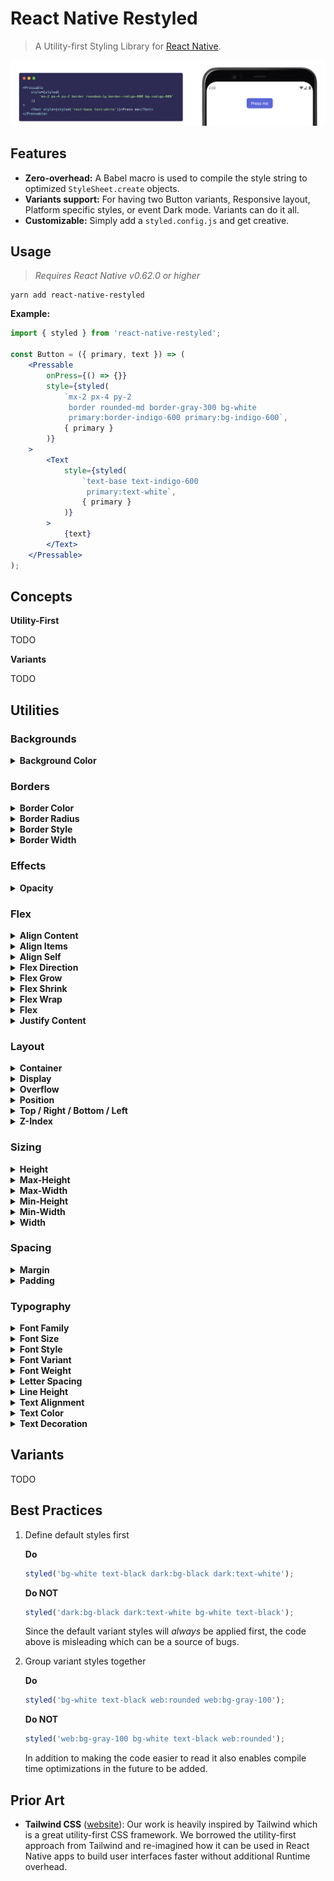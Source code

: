 # React Native Restyled

> A Utility-first Styling Library for [React Native][rn].

![](./docs/demo.png)

## Features

- **Zero-overhead:** A Babel macro is used to compile the style string to optimized `StyleSheet.create` objects.
- **Variants support:** For having two Button variants, Responsive layout, Platform specific styles, or event Dark mode. Variants can do it all.
- **Customizable:** Simply add a `styled.config.js` and get creative.

## Usage

> _Requires React Native v0.62.0 or higher_

```
yarn add react-native-restyled
```

**Example:**

```jsx
import { styled } from 'react-native-restyled';

const Button = ({ primary, text }) => (
	<Pressable
		onPress={() => {}}
		style={styled(
			`mx-2 px-4 py-2
			 border rounded-md border-gray-300 bg-white
			 primary:border-indigo-600 primary:bg-indigo-600`,
			{ primary }
		)}
	>
		<Text
			style={styled(
				`text-base text-indigo-600
				 primary:text-white`,
				{ primary }
			)}
		>
			{text}
		</Text>
	</Pressable>
);
```

## Concepts

**Utility-First**

TODO

**Variants**

TODO

## Utilities

<!-- UTILITIES-START -->

### Backgrounds

<details><summary><strong>Background Color</strong></summary>

| Style          | Properties                          |
| -------------- | ----------------------------------- |
| bg-black       | `{"backgroundColor":"black"}`       |
| bg-white       | `{"backgroundColor":"white"}`       |
| bg-transparent | `{"backgroundColor":"transparent"}` |
| bg-gray-100    | `{"backgroundColor":"#f7fafc"}`     |
| bg-gray-200    | `{"backgroundColor":"#edf2f7"}`     |
| bg-gray-300    | `{"backgroundColor":"#e2e8f0"}`     |
| bg-gray-400    | `{"backgroundColor":"#cbd5e0"}`     |
| bg-gray-500    | `{"backgroundColor":"#a0aec0"}`     |
| bg-gray-600    | `{"backgroundColor":"#718096"}`     |
| bg-gray-700    | `{"backgroundColor":"#4a5568"}`     |
| bg-gray-800    | `{"backgroundColor":"#2d3748"}`     |
| bg-gray-900    | `{"backgroundColor":"#1a202c"}`     |
| bg-red-100     | `{"backgroundColor":"#fff5f5"}`     |
| bg-red-200     | `{"backgroundColor":"#fed7d7"}`     |
| bg-red-300     | `{"backgroundColor":"#feb2b2"}`     |
| bg-red-400     | `{"backgroundColor":"#fc8181"}`     |
| bg-red-500     | `{"backgroundColor":"#f56565"}`     |
| bg-red-600     | `{"backgroundColor":"#e53e3e"}`     |
| bg-red-700     | `{"backgroundColor":"#c53030"}`     |
| bg-red-800     | `{"backgroundColor":"#9b2c2c"}`     |
| bg-red-900     | `{"backgroundColor":"#742a2a"}`     |
| bg-orange-100  | `{"backgroundColor":"#fffaf0"}`     |
| bg-orange-200  | `{"backgroundColor":"#feebc8"}`     |
| bg-orange-300  | `{"backgroundColor":"#fbd38d"}`     |
| bg-orange-400  | `{"backgroundColor":"#f6ad55"}`     |
| bg-orange-500  | `{"backgroundColor":"#ed8936"}`     |
| bg-orange-600  | `{"backgroundColor":"#dd6b20"}`     |
| bg-orange-700  | `{"backgroundColor":"#c05621"}`     |
| bg-orange-800  | `{"backgroundColor":"#9c4221"}`     |
| bg-orange-900  | `{"backgroundColor":"#7b341e"}`     |
| bg-yellow-100  | `{"backgroundColor":"#fffff0"}`     |
| bg-yellow-200  | `{"backgroundColor":"#fefcbf"}`     |
| bg-yellow-300  | `{"backgroundColor":"#faf089"}`     |
| bg-yellow-400  | `{"backgroundColor":"#f6e05e"}`     |
| bg-yellow-500  | `{"backgroundColor":"#ecc94b"}`     |
| bg-yellow-600  | `{"backgroundColor":"#d69e2e"}`     |
| bg-yellow-700  | `{"backgroundColor":"#b7791f"}`     |
| bg-yellow-800  | `{"backgroundColor":"#975a16"}`     |
| bg-yellow-900  | `{"backgroundColor":"#744210"}`     |
| bg-green-100   | `{"backgroundColor":"#f0fff4"}`     |
| bg-green-200   | `{"backgroundColor":"#c6f6d5"}`     |
| bg-green-300   | `{"backgroundColor":"#9ae6b4"}`     |
| bg-green-400   | `{"backgroundColor":"#68d391"}`     |
| bg-green-500   | `{"backgroundColor":"#48bb78"}`     |
| bg-green-600   | `{"backgroundColor":"#38a169"}`     |
| bg-green-700   | `{"backgroundColor":"#2f855a"}`     |
| bg-green-800   | `{"backgroundColor":"#276749"}`     |
| bg-green-900   | `{"backgroundColor":"#22543d"}`     |
| bg-teal-100    | `{"backgroundColor":"#e6fffa"}`     |
| bg-teal-200    | `{"backgroundColor":"#b2f5ea"}`     |
| bg-teal-300    | `{"backgroundColor":"#81e6d9"}`     |
| bg-teal-400    | `{"backgroundColor":"#4fd1c5"}`     |
| bg-teal-500    | `{"backgroundColor":"#38b2ac"}`     |
| bg-teal-600    | `{"backgroundColor":"#319795"}`     |
| bg-teal-700    | `{"backgroundColor":"#2c7a7b"}`     |
| bg-teal-800    | `{"backgroundColor":"#285e61"}`     |
| bg-teal-900    | `{"backgroundColor":"#234e52"}`     |
| bg-blue-100    | `{"backgroundColor":"#ebf8ff"}`     |
| bg-blue-200    | `{"backgroundColor":"#bee3f8"}`     |
| bg-blue-300    | `{"backgroundColor":"#90cdf4"}`     |
| bg-blue-400    | `{"backgroundColor":"#63b3ed"}`     |
| bg-blue-500    | `{"backgroundColor":"#4299e1"}`     |
| bg-blue-600    | `{"backgroundColor":"#3182ce"}`     |
| bg-blue-700    | `{"backgroundColor":"#2b6cb0"}`     |
| bg-blue-800    | `{"backgroundColor":"#2c5282"}`     |
| bg-blue-900    | `{"backgroundColor":"#2a4365"}`     |
| bg-indigo-100  | `{"backgroundColor":"#ebf4ff"}`     |
| bg-indigo-200  | `{"backgroundColor":"#c3dafe"}`     |
| bg-indigo-300  | `{"backgroundColor":"#a3bffa"}`     |
| bg-indigo-400  | `{"backgroundColor":"#7f9cf5"}`     |
| bg-indigo-500  | `{"backgroundColor":"#667eea"}`     |
| bg-indigo-600  | `{"backgroundColor":"#5a67d8"}`     |
| bg-indigo-700  | `{"backgroundColor":"#4c51bf"}`     |
| bg-indigo-800  | `{"backgroundColor":"#434190"}`     |
| bg-indigo-900  | `{"backgroundColor":"#3c366b"}`     |
| bg-purple-100  | `{"backgroundColor":"#faf5ff"}`     |
| bg-purple-200  | `{"backgroundColor":"#e9d8fd"}`     |
| bg-purple-300  | `{"backgroundColor":"#d6bcfa"}`     |
| bg-purple-400  | `{"backgroundColor":"#b794f4"}`     |
| bg-purple-500  | `{"backgroundColor":"#9f7aea"}`     |
| bg-purple-600  | `{"backgroundColor":"#805ad5"}`     |
| bg-purple-700  | `{"backgroundColor":"#6b46c1"}`     |
| bg-purple-800  | `{"backgroundColor":"#553c9a"}`     |
| bg-purple-900  | `{"backgroundColor":"#44337a"}`     |
| bg-pink-100    | `{"backgroundColor":"#fff5f7"}`     |
| bg-pink-200    | `{"backgroundColor":"#fed7e2"}`     |
| bg-pink-300    | `{"backgroundColor":"#fbb6ce"}`     |
| bg-pink-400    | `{"backgroundColor":"#f687b3"}`     |
| bg-pink-500    | `{"backgroundColor":"#ed64a6"}`     |
| bg-pink-600    | `{"backgroundColor":"#d53f8c"}`     |
| bg-pink-700    | `{"backgroundColor":"#b83280"}`     |
| bg-pink-800    | `{"backgroundColor":"#97266d"}`     |
| bg-pink-900    | `{"backgroundColor":"#702459"}`     |

</details>

### Borders

<details><summary><strong>Border Color</strong></summary>

| Style              | Properties                      |
| ------------------ | ------------------------------- |
| border-black       | `{"borderColor":"black"}`       |
| border-white       | `{"borderColor":"white"}`       |
| border-transparent | `{"borderColor":"transparent"}` |
| border-gray-100    | `{"borderColor":"#f7fafc"}`     |
| border-gray-200    | `{"borderColor":"#edf2f7"}`     |
| border-gray-300    | `{"borderColor":"#e2e8f0"}`     |
| border-gray-400    | `{"borderColor":"#cbd5e0"}`     |
| border-gray-500    | `{"borderColor":"#a0aec0"}`     |
| border-gray-600    | `{"borderColor":"#718096"}`     |
| border-gray-700    | `{"borderColor":"#4a5568"}`     |
| border-gray-800    | `{"borderColor":"#2d3748"}`     |
| border-gray-900    | `{"borderColor":"#1a202c"}`     |
| border-red-100     | `{"borderColor":"#fff5f5"}`     |
| border-red-200     | `{"borderColor":"#fed7d7"}`     |
| border-red-300     | `{"borderColor":"#feb2b2"}`     |
| border-red-400     | `{"borderColor":"#fc8181"}`     |
| border-red-500     | `{"borderColor":"#f56565"}`     |
| border-red-600     | `{"borderColor":"#e53e3e"}`     |
| border-red-700     | `{"borderColor":"#c53030"}`     |
| border-red-800     | `{"borderColor":"#9b2c2c"}`     |
| border-red-900     | `{"borderColor":"#742a2a"}`     |
| border-orange-100  | `{"borderColor":"#fffaf0"}`     |
| border-orange-200  | `{"borderColor":"#feebc8"}`     |
| border-orange-300  | `{"borderColor":"#fbd38d"}`     |
| border-orange-400  | `{"borderColor":"#f6ad55"}`     |
| border-orange-500  | `{"borderColor":"#ed8936"}`     |
| border-orange-600  | `{"borderColor":"#dd6b20"}`     |
| border-orange-700  | `{"borderColor":"#c05621"}`     |
| border-orange-800  | `{"borderColor":"#9c4221"}`     |
| border-orange-900  | `{"borderColor":"#7b341e"}`     |
| border-yellow-100  | `{"borderColor":"#fffff0"}`     |
| border-yellow-200  | `{"borderColor":"#fefcbf"}`     |
| border-yellow-300  | `{"borderColor":"#faf089"}`     |
| border-yellow-400  | `{"borderColor":"#f6e05e"}`     |
| border-yellow-500  | `{"borderColor":"#ecc94b"}`     |
| border-yellow-600  | `{"borderColor":"#d69e2e"}`     |
| border-yellow-700  | `{"borderColor":"#b7791f"}`     |
| border-yellow-800  | `{"borderColor":"#975a16"}`     |
| border-yellow-900  | `{"borderColor":"#744210"}`     |
| border-green-100   | `{"borderColor":"#f0fff4"}`     |
| border-green-200   | `{"borderColor":"#c6f6d5"}`     |
| border-green-300   | `{"borderColor":"#9ae6b4"}`     |
| border-green-400   | `{"borderColor":"#68d391"}`     |
| border-green-500   | `{"borderColor":"#48bb78"}`     |
| border-green-600   | `{"borderColor":"#38a169"}`     |
| border-green-700   | `{"borderColor":"#2f855a"}`     |
| border-green-800   | `{"borderColor":"#276749"}`     |
| border-green-900   | `{"borderColor":"#22543d"}`     |
| border-teal-100    | `{"borderColor":"#e6fffa"}`     |
| border-teal-200    | `{"borderColor":"#b2f5ea"}`     |
| border-teal-300    | `{"borderColor":"#81e6d9"}`     |
| border-teal-400    | `{"borderColor":"#4fd1c5"}`     |
| border-teal-500    | `{"borderColor":"#38b2ac"}`     |
| border-teal-600    | `{"borderColor":"#319795"}`     |
| border-teal-700    | `{"borderColor":"#2c7a7b"}`     |
| border-teal-800    | `{"borderColor":"#285e61"}`     |
| border-teal-900    | `{"borderColor":"#234e52"}`     |
| border-blue-100    | `{"borderColor":"#ebf8ff"}`     |
| border-blue-200    | `{"borderColor":"#bee3f8"}`     |
| border-blue-300    | `{"borderColor":"#90cdf4"}`     |
| border-blue-400    | `{"borderColor":"#63b3ed"}`     |
| border-blue-500    | `{"borderColor":"#4299e1"}`     |
| border-blue-600    | `{"borderColor":"#3182ce"}`     |
| border-blue-700    | `{"borderColor":"#2b6cb0"}`     |
| border-blue-800    | `{"borderColor":"#2c5282"}`     |
| border-blue-900    | `{"borderColor":"#2a4365"}`     |
| border-indigo-100  | `{"borderColor":"#ebf4ff"}`     |
| border-indigo-200  | `{"borderColor":"#c3dafe"}`     |
| border-indigo-300  | `{"borderColor":"#a3bffa"}`     |
| border-indigo-400  | `{"borderColor":"#7f9cf5"}`     |
| border-indigo-500  | `{"borderColor":"#667eea"}`     |
| border-indigo-600  | `{"borderColor":"#5a67d8"}`     |
| border-indigo-700  | `{"borderColor":"#4c51bf"}`     |
| border-indigo-800  | `{"borderColor":"#434190"}`     |
| border-indigo-900  | `{"borderColor":"#3c366b"}`     |
| border-purple-100  | `{"borderColor":"#faf5ff"}`     |
| border-purple-200  | `{"borderColor":"#e9d8fd"}`     |
| border-purple-300  | `{"borderColor":"#d6bcfa"}`     |
| border-purple-400  | `{"borderColor":"#b794f4"}`     |
| border-purple-500  | `{"borderColor":"#9f7aea"}`     |
| border-purple-600  | `{"borderColor":"#805ad5"}`     |
| border-purple-700  | `{"borderColor":"#6b46c1"}`     |
| border-purple-800  | `{"borderColor":"#553c9a"}`     |
| border-purple-900  | `{"borderColor":"#44337a"}`     |
| border-pink-100    | `{"borderColor":"#fff5f7"}`     |
| border-pink-200    | `{"borderColor":"#fed7e2"}`     |
| border-pink-300    | `{"borderColor":"#fbb6ce"}`     |
| border-pink-400    | `{"borderColor":"#f687b3"}`     |
| border-pink-500    | `{"borderColor":"#ed64a6"}`     |
| border-pink-600    | `{"borderColor":"#d53f8c"}`     |
| border-pink-700    | `{"borderColor":"#b83280"}`     |
| border-pink-800    | `{"borderColor":"#97266d"}`     |
| border-pink-900    | `{"borderColor":"#702459"}`     |

</details>

<details><summary><strong>Border Radius</strong></summary>

| Style           | Properties                                                       |
| --------------- | ---------------------------------------------------------------- |
| rounded-none    | `{"borderRadius":0}`                                             |
| rounded-sm      | `{"borderRadius":4}`                                             |
| rounded-md      | `{"borderRadius":12}`                                            |
| rounded-lg      | `{"borderRadius":16}`                                            |
| rounded-xl      | `{"borderRadius":24}`                                            |
| rounded-2xl     | `{"borderRadius":32}`                                            |
| rounded-3xl     | `{"borderRadius":48}`                                            |
| rounded-full    | `{"borderRadius":9999}`                                          |
| rounded         | `{"borderRadius":8}`                                             |
| rounded-t-none  | `{"borderTopLeftRadius":0,"borderTopRightRadius":0}`             |
| rounded-t-sm    | `{"borderTopLeftRadius":4,"borderTopRightRadius":4}`             |
| rounded-t-md    | `{"borderTopLeftRadius":12,"borderTopRightRadius":12}`           |
| rounded-t-lg    | `{"borderTopLeftRadius":16,"borderTopRightRadius":16}`           |
| rounded-t-xl    | `{"borderTopLeftRadius":24,"borderTopRightRadius":24}`           |
| rounded-t-2xl   | `{"borderTopLeftRadius":32,"borderTopRightRadius":32}`           |
| rounded-t-3xl   | `{"borderTopLeftRadius":48,"borderTopRightRadius":48}`           |
| rounded-t-full  | `{"borderTopLeftRadius":9999,"borderTopRightRadius":9999}`       |
| rounded-t       | `{"borderTopLeftRadius":8,"borderTopRightRadius":8}`             |
| rounded-b-none  | `{"borderBottomRightRadius":0,"borderBottomLeftRadius":0}`       |
| rounded-b-sm    | `{"borderBottomRightRadius":4,"borderBottomLeftRadius":4}`       |
| rounded-b-md    | `{"borderBottomRightRadius":12,"borderBottomLeftRadius":12}`     |
| rounded-b-lg    | `{"borderBottomRightRadius":16,"borderBottomLeftRadius":16}`     |
| rounded-b-xl    | `{"borderBottomRightRadius":24,"borderBottomLeftRadius":24}`     |
| rounded-b-2xl   | `{"borderBottomRightRadius":32,"borderBottomLeftRadius":32}`     |
| rounded-b-3xl   | `{"borderBottomRightRadius":48,"borderBottomLeftRadius":48}`     |
| rounded-b-full  | `{"borderBottomRightRadius":9999,"borderBottomLeftRadius":9999}` |
| rounded-b       | `{"borderBottomRightRadius":8,"borderBottomLeftRadius":8}`       |
| rounded-l-none  | `{"borderTopLeftRadius":0,"borderBottomLeftRadius":0}`           |
| rounded-l-sm    | `{"borderTopLeftRadius":4,"borderBottomLeftRadius":4}`           |
| rounded-l-md    | `{"borderTopLeftRadius":12,"borderBottomLeftRadius":12}`         |
| rounded-l-lg    | `{"borderTopLeftRadius":16,"borderBottomLeftRadius":16}`         |
| rounded-l-xl    | `{"borderTopLeftRadius":24,"borderBottomLeftRadius":24}`         |
| rounded-l-2xl   | `{"borderTopLeftRadius":32,"borderBottomLeftRadius":32}`         |
| rounded-l-3xl   | `{"borderTopLeftRadius":48,"borderBottomLeftRadius":48}`         |
| rounded-l-full  | `{"borderTopLeftRadius":9999,"borderBottomLeftRadius":9999}`     |
| rounded-l       | `{"borderTopLeftRadius":8,"borderBottomLeftRadius":8}`           |
| rounded-r-none  | `{"borderTopRightRadius":0,"borderBottomRightRadius":0}`         |
| rounded-r-sm    | `{"borderTopRightRadius":4,"borderBottomRightRadius":4}`         |
| rounded-r-md    | `{"borderTopRightRadius":12,"borderBottomRightRadius":12}`       |
| rounded-r-lg    | `{"borderTopRightRadius":16,"borderBottomRightRadius":16}`       |
| rounded-r-xl    | `{"borderTopRightRadius":24,"borderBottomRightRadius":24}`       |
| rounded-r-2xl   | `{"borderTopRightRadius":32,"borderBottomRightRadius":32}`       |
| rounded-r-3xl   | `{"borderTopRightRadius":48,"borderBottomRightRadius":48}`       |
| rounded-r-full  | `{"borderTopRightRadius":9999,"borderBottomRightRadius":9999}`   |
| rounded-r       | `{"borderTopRightRadius":8,"borderBottomRightRadius":8}`         |
| rounded-tl-none | `{"borderTopLeftRadius":0}`                                      |
| rounded-tl-sm   | `{"borderTopLeftRadius":4}`                                      |
| rounded-tl-md   | `{"borderTopLeftRadius":12}`                                     |
| rounded-tl-lg   | `{"borderTopLeftRadius":16}`                                     |
| rounded-tl-xl   | `{"borderTopLeftRadius":24}`                                     |
| rounded-tl-2xl  | `{"borderTopLeftRadius":32}`                                     |
| rounded-tl-3xl  | `{"borderTopLeftRadius":48}`                                     |
| rounded-tl-full | `{"borderTopLeftRadius":9999}`                                   |
| rounded-tl      | `{"borderTopLeftRadius":8}`                                      |
| rounded-tr-none | `{"borderTopRightRadius":0}`                                     |
| rounded-tr-sm   | `{"borderTopRightRadius":4}`                                     |
| rounded-tr-md   | `{"borderTopRightRadius":12}`                                    |
| rounded-tr-lg   | `{"borderTopRightRadius":16}`                                    |
| rounded-tr-xl   | `{"borderTopRightRadius":24}`                                    |
| rounded-tr-2xl  | `{"borderTopRightRadius":32}`                                    |
| rounded-tr-3xl  | `{"borderTopRightRadius":48}`                                    |
| rounded-tr-full | `{"borderTopRightRadius":9999}`                                  |
| rounded-tr      | `{"borderTopRightRadius":8}`                                     |
| rounded-bl-none | `{"borderBottomLeftRadius":0}`                                   |
| rounded-bl-sm   | `{"borderBottomLeftRadius":4}`                                   |
| rounded-bl-md   | `{"borderBottomLeftRadius":12}`                                  |
| rounded-bl-lg   | `{"borderBottomLeftRadius":16}`                                  |
| rounded-bl-xl   | `{"borderBottomLeftRadius":24}`                                  |
| rounded-bl-2xl  | `{"borderBottomLeftRadius":32}`                                  |
| rounded-bl-3xl  | `{"borderBottomLeftRadius":48}`                                  |
| rounded-bl-full | `{"borderBottomLeftRadius":9999}`                                |
| rounded-bl      | `{"borderBottomLeftRadius":8}`                                   |
| rounded-br-none | `{"borderBottomRightRadius":0}`                                  |
| rounded-br-sm   | `{"borderBottomRightRadius":4}`                                  |
| rounded-br-md   | `{"borderBottomRightRadius":12}`                                 |
| rounded-br-lg   | `{"borderBottomRightRadius":16}`                                 |
| rounded-br-xl   | `{"borderBottomRightRadius":24}`                                 |
| rounded-br-2xl  | `{"borderBottomRightRadius":32}`                                 |
| rounded-br-3xl  | `{"borderBottomRightRadius":48}`                                 |
| rounded-br-full | `{"borderBottomRightRadius":9999}`                               |
| rounded-br      | `{"borderBottomRightRadius":8}`                                  |
| rounded-ts-none | `{"borderTopStartRadius":0}`                                     |
| rounded-ts-sm   | `{"borderTopStartRadius":4}`                                     |
| rounded-ts-md   | `{"borderTopStartRadius":12}`                                    |
| rounded-ts-lg   | `{"borderTopStartRadius":16}`                                    |
| rounded-ts-xl   | `{"borderTopStartRadius":24}`                                    |
| rounded-ts-2xl  | `{"borderTopStartRadius":32}`                                    |
| rounded-ts-3xl  | `{"borderTopStartRadius":48}`                                    |
| rounded-ts-full | `{"borderTopStartRadius":9999}`                                  |
| rounded-ts      | `{"borderTopStartRadius":8}`                                     |
| rounded-te-none | `{"borderTopEndRadius":0}`                                       |
| rounded-te-sm   | `{"borderTopEndRadius":4}`                                       |
| rounded-te-md   | `{"borderTopEndRadius":12}`                                      |
| rounded-te-lg   | `{"borderTopEndRadius":16}`                                      |
| rounded-te-xl   | `{"borderTopEndRadius":24}`                                      |
| rounded-te-2xl  | `{"borderTopEndRadius":32}`                                      |
| rounded-te-3xl  | `{"borderTopEndRadius":48}`                                      |
| rounded-te-full | `{"borderTopEndRadius":9999}`                                    |
| rounded-te      | `{"borderTopEndRadius":8}`                                       |

</details>

<details><summary><strong>Border Style</strong></summary>

| Style         | Properties                 |
| ------------- | -------------------------- |
| border-solid  | `{"borderStyle":"solid"}`  |
| border-dotted | `{"borderStyle":"dotted"}` |
| border-dashed | `{"borderStyle":"dashed"}` |

</details>

<details><summary><strong>Border Width</strong></summary>

| Style      | Properties                |
| ---------- | ------------------------- |
| border-0   | `{"borderWidth":0}`       |
| border-2   | `{"borderWidth":2}`       |
| border-4   | `{"borderWidth":4}`       |
| border-8   | `{"borderWidth":8}`       |
| border     | `{"borderWidth":1}`       |
| border-t-0 | `{"borderTopWidth":0}`    |
| border-t-2 | `{"borderTopWidth":2}`    |
| border-t-4 | `{"borderTopWidth":4}`    |
| border-t-8 | `{"borderTopWidth":8}`    |
| border-t   | `{"borderTopWidth":1}`    |
| border-l-0 | `{"borderLeftWidth":0}`   |
| border-l-2 | `{"borderLeftWidth":2}`   |
| border-l-4 | `{"borderLeftWidth":4}`   |
| border-l-8 | `{"borderLeftWidth":8}`   |
| border-l   | `{"borderLeftWidth":1}`   |
| border-r-0 | `{"borderRightWidth":0}`  |
| border-r-2 | `{"borderRightWidth":2}`  |
| border-r-4 | `{"borderRightWidth":4}`  |
| border-r-8 | `{"borderRightWidth":8}`  |
| border-r   | `{"borderRightWidth":1}`  |
| border-b-0 | `{"borderBottomWidth":0}` |
| border-b-2 | `{"borderBottomWidth":2}` |
| border-b-4 | `{"borderBottomWidth":4}` |
| border-b-8 | `{"borderBottomWidth":8}` |
| border-b   | `{"borderBottomWidth":1}` |
| border-s-0 | `{"borderStartWidth":0}`  |
| border-s-2 | `{"borderStartWidth":2}`  |
| border-s-4 | `{"borderStartWidth":4}`  |
| border-s-8 | `{"borderStartWidth":8}`  |
| border-s   | `{"borderStartWidth":1}`  |
| border-e-0 | `{"borderEndWidth":0}`    |
| border-e-2 | `{"borderEndWidth":2}`    |
| border-e-4 | `{"borderEndWidth":4}`    |
| border-e-8 | `{"borderEndWidth":8}`    |
| border-e   | `{"borderEndWidth":1}`    |

</details>

### Effects

<details><summary><strong>Opacity</strong></summary>

| Style       | Properties         |
| ----------- | ------------------ |
| opacity-0   | `{"opacity":0}`    |
| opacity-25  | `{"opacity":0.25}` |
| opacity-50  | `{"opacity":0.5}`  |
| opacity-75  | `{"opacity":0.75}` |
| opacity-100 | `{"opacity":1}`    |

</details>

### Flex

<details><summary><strong>Align Content</strong></summary>

| Style           | Properties                         |
| --------------- | ---------------------------------- |
| content-stretch | `{"alignContent":"stretch"}`       |
| content-center  | `{"alignContent":"center"}`        |
| content-start   | `{"alignContent":"flex-start"}`    |
| content-end     | `{"alignContent":"flex-end"}`      |
| content-between | `{"alignContent":"space-between"}` |
| content-around  | `{"alignContent":"space-around"}`  |

</details>

<details><summary><strong>Align Items</strong></summary>

| Style          | Properties                    |
| -------------- | ----------------------------- |
| items-start    | `{"alignItems":"flex-start"}` |
| items-end      | `{"alignItems":"flex-end"}`   |
| items-baseline | `{"alignItems":"baseline"}`   |
| items-stretch  | `{"alignItems":"stretch"}`    |
| items-center   | `{"alignItems":"center"}`     |

</details>

<details><summary><strong>Align Self</strong></summary>

| Style        | Properties                   |
| ------------ | ---------------------------- |
| self-start   | `{"alignSelf":"flex-start"}` |
| self-end     | `{"alignSelf":"flex-end"}`   |
| self-auto    | `{"alignSelf":"auto"}`       |
| self-stretch | `{"alignSelf":"stretch"}`    |
| self-center  | `{"alignSelf":"center"}`     |

</details>

<details><summary><strong>Flex Direction</strong></summary>

| Style            | Properties                           |
| ---------------- | ------------------------------------ |
| flex-row         | `{"flexDirection":"row"}`            |
| flex-row-reverse | `{"flexDirection":"row-reverse"}`    |
| flex-col         | `{"flexDirection":"column"}`         |
| flex-col-reverse | `{"flexDirection":"column-reverse"}` |

</details>

<details><summary><strong>Flex Grow</strong></summary>

| Style       | Properties       |
| ----------- | ---------------- |
| flex-grow-0 | `{"flexGrow":0}` |
| flex-grow   | `{"flexGrow":1}` |

</details>

<details><summary><strong>Flex Shrink</strong></summary>

| Style         | Properties         |
| ------------- | ------------------ |
| flex-shrink-0 | `{"flexShrink":0}` |
| flex-shrink   | `{"flexShrink":1}` |

</details>

<details><summary><strong>Flex Wrap</strong></summary>

| Style             | Properties                    |
| ----------------- | ----------------------------- |
| flex-no-wrap      | `{"flexWrap":"nowrap"}`       |
| flex-wrap         | `{"flexWrap":"wrap"}`         |
| flex-wrap-reverse | `{"flexWrap":"wrap-reverse"}` |

</details>

<details><summary><strong>Flex</strong></summary>

| Style        | Properties                                         |
| ------------ | -------------------------------------------------- |
| flex-1       | `{"flexGrow":1,"flexShrink":1,"flexBasis":"0%"}`   |
| flex-auto    | `{"flexGrow":1,"flexShrink":1,"flexBasis":"auto"}` |
| flex-initial | `{"flexGrow":0,"flexShrink":1,"flexBasis":"auto"}` |
| flex-none    | `{"flexGrow":0,"flexShrink":0,"flexBasis":"auto"}` |

</details>

<details><summary><strong>Justify Content</strong></summary>

| Style           | Properties                           |
| --------------- | ------------------------------------ |
| justify-center  | `{"justifyContent":"center"}`        |
| justify-start   | `{"justifyContent":"flex-start"}`    |
| justify-end     | `{"justifyContent":"flex-end"}`      |
| justify-between | `{"justifyContent":"space-between"}` |
| justify-around  | `{"justifyContent":"space-around"}`  |
| justify-evenly  | `{"justifyContent":"space-evenly"}`  |

</details>

### Layout

<details><summary><strong>Container</strong></summary>

| Style        | Properties                         |
| ------------ | ---------------------------------- |
| container    | `{"width":"100%"}`                 |
| container-sm | `{"width":"100%","maxWidth":640}`  |
| container-md | `{"width":"100%","maxWidth":768}`  |
| container-lg | `{"width":"100%","maxWidth":1024}` |
| container-xl | `{"width":"100%","maxWidth":1280}` |

</details>

<details><summary><strong>Display</strong></summary>

| Style  | Properties           |
| ------ | -------------------- |
| flex   | `{"display":"flex"}` |
| hidden | `{"display":"none"}` |

</details>

<details><summary><strong>Overflow</strong></summary>

| Style            | Properties               |
| ---------------- | ------------------------ |
| overflow-hidden  | `{"overflow":"hidden"}`  |
| overflow-scroll  | `{"overflow":"scroll"}`  |
| overflow-visible | `{"overflow":"visible"}` |

</details>

<details><summary><strong>Position</strong></summary>

| Style    | Properties                |
| -------- | ------------------------- |
| absolute | `{"position":"absolute"}` |
| relative | `{"position":"relative"}` |

</details>

<details><summary><strong>Top / Right / Bottom / Left</strong></summary>

| Style     | Properties                                |
| --------- | ----------------------------------------- |
| inset-0   | `{"top":0,"right":0,"bottom":0,"left":0}` |
| inset-y-0 | `{"top":0,"bottom":0}`                    |
| inset-x-0 | `{"right":0,"left":0}`                    |
| top-0     | `{"top":0}`                               |
| right-0   | `{"right":0}`                             |
| bottom-0  | `{"bottom":0}`                            |
| left-0    | `{"left":0}`                              |

</details>

<details><summary><strong>Z-Index</strong></summary>

| Style | Properties      |
| ----- | --------------- |
| z-0   | `{"zIndex":0}`  |
| z-10  | `{"zIndex":10}` |
| z-20  | `{"zIndex":20}` |
| z-30  | `{"zIndex":30}` |
| z-40  | `{"zIndex":40}` |
| z-50  | `{"zIndex":50}` |

</details>

### Sizing

<details><summary><strong>Height</strong></summary>

| Style | Properties       |
| ----- | ---------------- |
| h-0   | `{"height":0}`   |
| h-1   | `{"height":8}`   |
| h-2   | `{"height":16}`  |
| h-3   | `{"height":24}`  |
| h-4   | `{"height":32}`  |
| h-5   | `{"height":40}`  |
| h-6   | `{"height":48}`  |
| h-8   | `{"height":64}`  |
| h-10  | `{"height":80}`  |
| h-12  | `{"height":96}`  |
| h-16  | `{"height":128}` |
| h-20  | `{"height":160}` |
| h-24  | `{"height":192}` |
| h-32  | `{"height":256}` |
| h-40  | `{"height":320}` |
| h-48  | `{"height":384}` |
| h-56  | `{"height":448}` |
| h-64  | `{"height":512}` |
| h-px  | `{"height":1}`   |

</details>

<details><summary><strong>Max-Height</strong></summary>

| Style      | Properties             |
| ---------- | ---------------------- |
| max-h-full | `{"maxHeight":"100%"}` |

</details>

<details><summary><strong>Max-Width</strong></summary>

| Style           | Properties            |
| --------------- | --------------------- |
| max-w-none      | `{"maxWidth":"none"}` |
| max-w-xs        | `{"maxWidth":640}`    |
| max-w-sm        | `{"maxWidth":768}`    |
| max-w-md        | `{"maxWidth":896}`    |
| max-w-lg        | `{"maxWidth":1024}`   |
| max-w-xl        | `{"maxWidth":1152}`   |
| max-w-2xl       | `{"maxWidth":1344}`   |
| max-w-3xl       | `{"maxWidth":1536}`   |
| max-w-4xl       | `{"maxWidth":1792}`   |
| max-w-5xl       | `{"maxWidth":2048}`   |
| max-w-6xl       | `{"maxWidth":2304}`   |
| max-w-full      | `{"maxWidth":"100%"}` |
| max-w-screen-sm | `{"maxWidth":640}`    |
| max-w-screen-md | `{"maxWidth":768}`    |
| max-w-screen-lg | `{"maxWidth":1024}`   |
| max-w-screen-xl | `{"maxWidth":1280}`   |

</details>

<details><summary><strong>Min-Height</strong></summary>

| Style      | Properties             |
| ---------- | ---------------------- |
| min-h-0    | `{"minHeight":0}`      |
| min-h-full | `{"minHeight":"100%"}` |

</details>

<details><summary><strong>Min-Width</strong></summary>

| Style      | Properties            |
| ---------- | --------------------- |
| min-w-0    | `{"minWidth":0}`      |
| min-w-full | `{"minWidth":"100%"}` |

</details>

<details><summary><strong>Width</strong></summary>

| Style   | Properties               |
| ------- | ------------------------ |
| w-0     | `{"width":0}`            |
| w-1     | `{"width":8}`            |
| w-2     | `{"width":16}`           |
| w-3     | `{"width":24}`           |
| w-4     | `{"width":32}`           |
| w-5     | `{"width":40}`           |
| w-6     | `{"width":48}`           |
| w-8     | `{"width":64}`           |
| w-10    | `{"width":80}`           |
| w-12    | `{"width":96}`           |
| w-16    | `{"width":128}`          |
| w-20    | `{"width":160}`          |
| w-24    | `{"width":192}`          |
| w-32    | `{"width":256}`          |
| w-40    | `{"width":320}`          |
| w-48    | `{"width":384}`          |
| w-56    | `{"width":448}`          |
| w-64    | `{"width":512}`          |
| w-px    | `{"width":1}`            |
| w-1/2   | `{"width":"50%"}`        |
| w-1/3   | `{"width":"33.333333%"}` |
| w-2/3   | `{"width":"66.666667%"}` |
| w-1/4   | `{"width":"25%"}`        |
| w-2/4   | `{"width":"50%"}`        |
| w-3/4   | `{"width":"75%"}`        |
| w-1/5   | `{"width":"20%"}`        |
| w-2/5   | `{"width":"40%"}`        |
| w-3/5   | `{"width":"60%"}`        |
| w-4/5   | `{"width":"80%"}`        |
| w-1/6   | `{"width":"16.666667%"}` |
| w-2/6   | `{"width":"33.333333%"}` |
| w-3/6   | `{"width":"50%"}`        |
| w-4/6   | `{"width":"66.666667%"}` |
| w-5/6   | `{"width":"83.333333%"}` |
| w-1/12  | `{"width":"8.333333%"}`  |
| w-2/12  | `{"width":"16.666667%"}` |
| w-3/12  | `{"width":"25%"}`        |
| w-4/12  | `{"width":"33.333333%"}` |
| w-5/12  | `{"width":"41.666667%"}` |
| w-6/12  | `{"width":"50%"}`        |
| w-7/12  | `{"width":"58.333333%"}` |
| w-8/12  | `{"width":"66.666667%"}` |
| w-9/12  | `{"width":"75%"}`        |
| w-10/12 | `{"width":"83.333333%"}` |
| w-11/12 | `{"width":"91.666667%"}` |
| w-full  | `{"width":"100%"}`       |

</details>

### Spacing

<details><summary><strong>Margin</strong></summary>

| Style  | Properties                  |
| ------ | --------------------------- |
| m-0    | `{"margin":0}`              |
| m-1    | `{"margin":8}`              |
| m-2    | `{"margin":16}`             |
| m-3    | `{"margin":24}`             |
| m-4    | `{"margin":32}`             |
| m-5    | `{"margin":40}`             |
| m-6    | `{"margin":48}`             |
| m-8    | `{"margin":64}`             |
| m-10   | `{"margin":80}`             |
| m-12   | `{"margin":96}`             |
| m-16   | `{"margin":128}`            |
| m-20   | `{"margin":160}`            |
| m-24   | `{"margin":192}`            |
| m-32   | `{"margin":256}`            |
| m-40   | `{"margin":320}`            |
| m-48   | `{"margin":384}`            |
| m-56   | `{"margin":448}`            |
| m-64   | `{"margin":512}`            |
| m-px   | `{"margin":1}`              |
| -m-0   | `{"margin":0}`              |
| -m-1   | `{"margin":-8}`             |
| -m-2   | `{"margin":-16}`            |
| -m-3   | `{"margin":-24}`            |
| -m-4   | `{"margin":-32}`            |
| -m-5   | `{"margin":-40}`            |
| -m-6   | `{"margin":-48}`            |
| -m-8   | `{"margin":-64}`            |
| -m-10  | `{"margin":-80}`            |
| -m-12  | `{"margin":-96}`            |
| -m-16  | `{"margin":-128}`           |
| -m-20  | `{"margin":-160}`           |
| -m-24  | `{"margin":-192}`           |
| -m-32  | `{"margin":-256}`           |
| -m-40  | `{"margin":-320}`           |
| -m-48  | `{"margin":-384}`           |
| -m-56  | `{"margin":-448}`           |
| -m-64  | `{"margin":-512}`           |
| -m-px  | `{"margin":-1}`             |
| mt-0   | `{"marginTop":0}`           |
| mt-1   | `{"marginTop":8}`           |
| mt-2   | `{"marginTop":16}`          |
| mt-3   | `{"marginTop":24}`          |
| mt-4   | `{"marginTop":32}`          |
| mt-5   | `{"marginTop":40}`          |
| mt-6   | `{"marginTop":48}`          |
| mt-8   | `{"marginTop":64}`          |
| mt-10  | `{"marginTop":80}`          |
| mt-12  | `{"marginTop":96}`          |
| mt-16  | `{"marginTop":128}`         |
| mt-20  | `{"marginTop":160}`         |
| mt-24  | `{"marginTop":192}`         |
| mt-32  | `{"marginTop":256}`         |
| mt-40  | `{"marginTop":320}`         |
| mt-48  | `{"marginTop":384}`         |
| mt-56  | `{"marginTop":448}`         |
| mt-64  | `{"marginTop":512}`         |
| mt-px  | `{"marginTop":1}`           |
| -mt-0  | `{"marginTop":0}`           |
| -mt-1  | `{"marginTop":-8}`          |
| -mt-2  | `{"marginTop":-16}`         |
| -mt-3  | `{"marginTop":-24}`         |
| -mt-4  | `{"marginTop":-32}`         |
| -mt-5  | `{"marginTop":-40}`         |
| -mt-6  | `{"marginTop":-48}`         |
| -mt-8  | `{"marginTop":-64}`         |
| -mt-10 | `{"marginTop":-80}`         |
| -mt-12 | `{"marginTop":-96}`         |
| -mt-16 | `{"marginTop":-128}`        |
| -mt-20 | `{"marginTop":-160}`        |
| -mt-24 | `{"marginTop":-192}`        |
| -mt-32 | `{"marginTop":-256}`        |
| -mt-40 | `{"marginTop":-320}`        |
| -mt-48 | `{"marginTop":-384}`        |
| -mt-56 | `{"marginTop":-448}`        |
| -mt-64 | `{"marginTop":-512}`        |
| -mt-px | `{"marginTop":-1}`          |
| ml-0   | `{"marginLeft":0}`          |
| ml-1   | `{"marginLeft":8}`          |
| ml-2   | `{"marginLeft":16}`         |
| ml-3   | `{"marginLeft":24}`         |
| ml-4   | `{"marginLeft":32}`         |
| ml-5   | `{"marginLeft":40}`         |
| ml-6   | `{"marginLeft":48}`         |
| ml-8   | `{"marginLeft":64}`         |
| ml-10  | `{"marginLeft":80}`         |
| ml-12  | `{"marginLeft":96}`         |
| ml-16  | `{"marginLeft":128}`        |
| ml-20  | `{"marginLeft":160}`        |
| ml-24  | `{"marginLeft":192}`        |
| ml-32  | `{"marginLeft":256}`        |
| ml-40  | `{"marginLeft":320}`        |
| ml-48  | `{"marginLeft":384}`        |
| ml-56  | `{"marginLeft":448}`        |
| ml-64  | `{"marginLeft":512}`        |
| ml-px  | `{"marginLeft":1}`          |
| -ml-0  | `{"marginLeft":0}`          |
| -ml-1  | `{"marginLeft":-8}`         |
| -ml-2  | `{"marginLeft":-16}`        |
| -ml-3  | `{"marginLeft":-24}`        |
| -ml-4  | `{"marginLeft":-32}`        |
| -ml-5  | `{"marginLeft":-40}`        |
| -ml-6  | `{"marginLeft":-48}`        |
| -ml-8  | `{"marginLeft":-64}`        |
| -ml-10 | `{"marginLeft":-80}`        |
| -ml-12 | `{"marginLeft":-96}`        |
| -ml-16 | `{"marginLeft":-128}`       |
| -ml-20 | `{"marginLeft":-160}`       |
| -ml-24 | `{"marginLeft":-192}`       |
| -ml-32 | `{"marginLeft":-256}`       |
| -ml-40 | `{"marginLeft":-320}`       |
| -ml-48 | `{"marginLeft":-384}`       |
| -ml-56 | `{"marginLeft":-448}`       |
| -ml-64 | `{"marginLeft":-512}`       |
| -ml-px | `{"marginLeft":-1}`         |
| mr-0   | `{"marginRight":0}`         |
| mr-1   | `{"marginRight":8}`         |
| mr-2   | `{"marginRight":16}`        |
| mr-3   | `{"marginRight":24}`        |
| mr-4   | `{"marginRight":32}`        |
| mr-5   | `{"marginRight":40}`        |
| mr-6   | `{"marginRight":48}`        |
| mr-8   | `{"marginRight":64}`        |
| mr-10  | `{"marginRight":80}`        |
| mr-12  | `{"marginRight":96}`        |
| mr-16  | `{"marginRight":128}`       |
| mr-20  | `{"marginRight":160}`       |
| mr-24  | `{"marginRight":192}`       |
| mr-32  | `{"marginRight":256}`       |
| mr-40  | `{"marginRight":320}`       |
| mr-48  | `{"marginRight":384}`       |
| mr-56  | `{"marginRight":448}`       |
| mr-64  | `{"marginRight":512}`       |
| mr-px  | `{"marginRight":1}`         |
| -mr-0  | `{"marginRight":0}`         |
| -mr-1  | `{"marginRight":-8}`        |
| -mr-2  | `{"marginRight":-16}`       |
| -mr-3  | `{"marginRight":-24}`       |
| -mr-4  | `{"marginRight":-32}`       |
| -mr-5  | `{"marginRight":-40}`       |
| -mr-6  | `{"marginRight":-48}`       |
| -mr-8  | `{"marginRight":-64}`       |
| -mr-10 | `{"marginRight":-80}`       |
| -mr-12 | `{"marginRight":-96}`       |
| -mr-16 | `{"marginRight":-128}`      |
| -mr-20 | `{"marginRight":-160}`      |
| -mr-24 | `{"marginRight":-192}`      |
| -mr-32 | `{"marginRight":-256}`      |
| -mr-40 | `{"marginRight":-320}`      |
| -mr-48 | `{"marginRight":-384}`      |
| -mr-56 | `{"marginRight":-448}`      |
| -mr-64 | `{"marginRight":-512}`      |
| -mr-px | `{"marginRight":-1}`        |
| mb-0   | `{"marginBottom":0}`        |
| mb-1   | `{"marginBottom":8}`        |
| mb-2   | `{"marginBottom":16}`       |
| mb-3   | `{"marginBottom":24}`       |
| mb-4   | `{"marginBottom":32}`       |
| mb-5   | `{"marginBottom":40}`       |
| mb-6   | `{"marginBottom":48}`       |
| mb-8   | `{"marginBottom":64}`       |
| mb-10  | `{"marginBottom":80}`       |
| mb-12  | `{"marginBottom":96}`       |
| mb-16  | `{"marginBottom":128}`      |
| mb-20  | `{"marginBottom":160}`      |
| mb-24  | `{"marginBottom":192}`      |
| mb-32  | `{"marginBottom":256}`      |
| mb-40  | `{"marginBottom":320}`      |
| mb-48  | `{"marginBottom":384}`      |
| mb-56  | `{"marginBottom":448}`      |
| mb-64  | `{"marginBottom":512}`      |
| mb-px  | `{"marginBottom":1}`        |
| -mb-0  | `{"marginBottom":0}`        |
| -mb-1  | `{"marginBottom":-8}`       |
| -mb-2  | `{"marginBottom":-16}`      |
| -mb-3  | `{"marginBottom":-24}`      |
| -mb-4  | `{"marginBottom":-32}`      |
| -mb-5  | `{"marginBottom":-40}`      |
| -mb-6  | `{"marginBottom":-48}`      |
| -mb-8  | `{"marginBottom":-64}`      |
| -mb-10 | `{"marginBottom":-80}`      |
| -mb-12 | `{"marginBottom":-96}`      |
| -mb-16 | `{"marginBottom":-128}`     |
| -mb-20 | `{"marginBottom":-160}`     |
| -mb-24 | `{"marginBottom":-192}`     |
| -mb-32 | `{"marginBottom":-256}`     |
| -mb-40 | `{"marginBottom":-320}`     |
| -mb-48 | `{"marginBottom":-384}`     |
| -mb-56 | `{"marginBottom":-448}`     |
| -mb-64 | `{"marginBottom":-512}`     |
| -mb-px | `{"marginBottom":-1}`       |
| ms-0   | `{"marginStart":0}`         |
| ms-1   | `{"marginStart":8}`         |
| ms-2   | `{"marginStart":16}`        |
| ms-3   | `{"marginStart":24}`        |
| ms-4   | `{"marginStart":32}`        |
| ms-5   | `{"marginStart":40}`        |
| ms-6   | `{"marginStart":48}`        |
| ms-8   | `{"marginStart":64}`        |
| ms-10  | `{"marginStart":80}`        |
| ms-12  | `{"marginStart":96}`        |
| ms-16  | `{"marginStart":128}`       |
| ms-20  | `{"marginStart":160}`       |
| ms-24  | `{"marginStart":192}`       |
| ms-32  | `{"marginStart":256}`       |
| ms-40  | `{"marginStart":320}`       |
| ms-48  | `{"marginStart":384}`       |
| ms-56  | `{"marginStart":448}`       |
| ms-64  | `{"marginStart":512}`       |
| ms-px  | `{"marginStart":1}`         |
| -ms-0  | `{"marginStart":0}`         |
| -ms-1  | `{"marginStart":-8}`        |
| -ms-2  | `{"marginStart":-16}`       |
| -ms-3  | `{"marginStart":-24}`       |
| -ms-4  | `{"marginStart":-32}`       |
| -ms-5  | `{"marginStart":-40}`       |
| -ms-6  | `{"marginStart":-48}`       |
| -ms-8  | `{"marginStart":-64}`       |
| -ms-10 | `{"marginStart":-80}`       |
| -ms-12 | `{"marginStart":-96}`       |
| -ms-16 | `{"marginStart":-128}`      |
| -ms-20 | `{"marginStart":-160}`      |
| -ms-24 | `{"marginStart":-192}`      |
| -ms-32 | `{"marginStart":-256}`      |
| -ms-40 | `{"marginStart":-320}`      |
| -ms-48 | `{"marginStart":-384}`      |
| -ms-56 | `{"marginStart":-448}`      |
| -ms-64 | `{"marginStart":-512}`      |
| -ms-px | `{"marginStart":-1}`        |
| me-0   | `{"marginEnd":0}`           |
| me-1   | `{"marginEnd":8}`           |
| me-2   | `{"marginEnd":16}`          |
| me-3   | `{"marginEnd":24}`          |
| me-4   | `{"marginEnd":32}`          |
| me-5   | `{"marginEnd":40}`          |
| me-6   | `{"marginEnd":48}`          |
| me-8   | `{"marginEnd":64}`          |
| me-10  | `{"marginEnd":80}`          |
| me-12  | `{"marginEnd":96}`          |
| me-16  | `{"marginEnd":128}`         |
| me-20  | `{"marginEnd":160}`         |
| me-24  | `{"marginEnd":192}`         |
| me-32  | `{"marginEnd":256}`         |
| me-40  | `{"marginEnd":320}`         |
| me-48  | `{"marginEnd":384}`         |
| me-56  | `{"marginEnd":448}`         |
| me-64  | `{"marginEnd":512}`         |
| me-px  | `{"marginEnd":1}`           |
| -me-0  | `{"marginEnd":0}`           |
| -me-1  | `{"marginEnd":-8}`          |
| -me-2  | `{"marginEnd":-16}`         |
| -me-3  | `{"marginEnd":-24}`         |
| -me-4  | `{"marginEnd":-32}`         |
| -me-5  | `{"marginEnd":-40}`         |
| -me-6  | `{"marginEnd":-48}`         |
| -me-8  | `{"marginEnd":-64}`         |
| -me-10 | `{"marginEnd":-80}`         |
| -me-12 | `{"marginEnd":-96}`         |
| -me-16 | `{"marginEnd":-128}`        |
| -me-20 | `{"marginEnd":-160}`        |
| -me-24 | `{"marginEnd":-192}`        |
| -me-32 | `{"marginEnd":-256}`        |
| -me-40 | `{"marginEnd":-320}`        |
| -me-48 | `{"marginEnd":-384}`        |
| -me-56 | `{"marginEnd":-448}`        |
| -me-64 | `{"marginEnd":-512}`        |
| -me-px | `{"marginEnd":-1}`          |
| mx-0   | `{"marginHorizontal":0}`    |
| mx-1   | `{"marginHorizontal":8}`    |
| mx-2   | `{"marginHorizontal":16}`   |
| mx-3   | `{"marginHorizontal":24}`   |
| mx-4   | `{"marginHorizontal":32}`   |
| mx-5   | `{"marginHorizontal":40}`   |
| mx-6   | `{"marginHorizontal":48}`   |
| mx-8   | `{"marginHorizontal":64}`   |
| mx-10  | `{"marginHorizontal":80}`   |
| mx-12  | `{"marginHorizontal":96}`   |
| mx-16  | `{"marginHorizontal":128}`  |
| mx-20  | `{"marginHorizontal":160}`  |
| mx-24  | `{"marginHorizontal":192}`  |
| mx-32  | `{"marginHorizontal":256}`  |
| mx-40  | `{"marginHorizontal":320}`  |
| mx-48  | `{"marginHorizontal":384}`  |
| mx-56  | `{"marginHorizontal":448}`  |
| mx-64  | `{"marginHorizontal":512}`  |
| mx-px  | `{"marginHorizontal":1}`    |
| -mx-0  | `{"marginHorizontal":0}`    |
| -mx-1  | `{"marginHorizontal":-8}`   |
| -mx-2  | `{"marginHorizontal":-16}`  |
| -mx-3  | `{"marginHorizontal":-24}`  |
| -mx-4  | `{"marginHorizontal":-32}`  |
| -mx-5  | `{"marginHorizontal":-40}`  |
| -mx-6  | `{"marginHorizontal":-48}`  |
| -mx-8  | `{"marginHorizontal":-64}`  |
| -mx-10 | `{"marginHorizontal":-80}`  |
| -mx-12 | `{"marginHorizontal":-96}`  |
| -mx-16 | `{"marginHorizontal":-128}` |
| -mx-20 | `{"marginHorizontal":-160}` |
| -mx-24 | `{"marginHorizontal":-192}` |
| -mx-32 | `{"marginHorizontal":-256}` |
| -mx-40 | `{"marginHorizontal":-320}` |
| -mx-48 | `{"marginHorizontal":-384}` |
| -mx-56 | `{"marginHorizontal":-448}` |
| -mx-64 | `{"marginHorizontal":-512}` |
| -mx-px | `{"marginHorizontal":-1}`   |
| my-0   | `{"marginVertical":0}`      |
| my-1   | `{"marginVertical":8}`      |
| my-2   | `{"marginVertical":16}`     |
| my-3   | `{"marginVertical":24}`     |
| my-4   | `{"marginVertical":32}`     |
| my-5   | `{"marginVertical":40}`     |
| my-6   | `{"marginVertical":48}`     |
| my-8   | `{"marginVertical":64}`     |
| my-10  | `{"marginVertical":80}`     |
| my-12  | `{"marginVertical":96}`     |
| my-16  | `{"marginVertical":128}`    |
| my-20  | `{"marginVertical":160}`    |
| my-24  | `{"marginVertical":192}`    |
| my-32  | `{"marginVertical":256}`    |
| my-40  | `{"marginVertical":320}`    |
| my-48  | `{"marginVertical":384}`    |
| my-56  | `{"marginVertical":448}`    |
| my-64  | `{"marginVertical":512}`    |
| my-px  | `{"marginVertical":1}`      |
| -my-0  | `{"marginVertical":0}`      |
| -my-1  | `{"marginVertical":-8}`     |
| -my-2  | `{"marginVertical":-16}`    |
| -my-3  | `{"marginVertical":-24}`    |
| -my-4  | `{"marginVertical":-32}`    |
| -my-5  | `{"marginVertical":-40}`    |
| -my-6  | `{"marginVertical":-48}`    |
| -my-8  | `{"marginVertical":-64}`    |
| -my-10 | `{"marginVertical":-80}`    |
| -my-12 | `{"marginVertical":-96}`    |
| -my-16 | `{"marginVertical":-128}`   |
| -my-20 | `{"marginVertical":-160}`   |
| -my-24 | `{"marginVertical":-192}`   |
| -my-32 | `{"marginVertical":-256}`   |
| -my-40 | `{"marginVertical":-320}`   |
| -my-48 | `{"marginVertical":-384}`   |
| -my-56 | `{"marginVertical":-448}`   |
| -my-64 | `{"marginVertical":-512}`   |
| -my-px | `{"marginVertical":-1}`     |

</details>

<details><summary><strong>Padding</strong></summary>

| Style | Properties                  |
| ----- | --------------------------- |
| p-0   | `{"padding":0}`             |
| p-1   | `{"padding":8}`             |
| p-2   | `{"padding":16}`            |
| p-3   | `{"padding":24}`            |
| p-4   | `{"padding":32}`            |
| p-5   | `{"padding":40}`            |
| p-6   | `{"padding":48}`            |
| p-8   | `{"padding":64}`            |
| p-10  | `{"padding":80}`            |
| p-12  | `{"padding":96}`            |
| p-16  | `{"padding":128}`           |
| p-20  | `{"padding":160}`           |
| p-24  | `{"padding":192}`           |
| p-32  | `{"padding":256}`           |
| p-40  | `{"padding":320}`           |
| p-48  | `{"padding":384}`           |
| p-56  | `{"padding":448}`           |
| p-64  | `{"padding":512}`           |
| p-px  | `{"padding":1}`             |
| pt-0  | `{"paddingTop":0}`          |
| pt-1  | `{"paddingTop":8}`          |
| pt-2  | `{"paddingTop":16}`         |
| pt-3  | `{"paddingTop":24}`         |
| pt-4  | `{"paddingTop":32}`         |
| pt-5  | `{"paddingTop":40}`         |
| pt-6  | `{"paddingTop":48}`         |
| pt-8  | `{"paddingTop":64}`         |
| pt-10 | `{"paddingTop":80}`         |
| pt-12 | `{"paddingTop":96}`         |
| pt-16 | `{"paddingTop":128}`        |
| pt-20 | `{"paddingTop":160}`        |
| pt-24 | `{"paddingTop":192}`        |
| pt-32 | `{"paddingTop":256}`        |
| pt-40 | `{"paddingTop":320}`        |
| pt-48 | `{"paddingTop":384}`        |
| pt-56 | `{"paddingTop":448}`        |
| pt-64 | `{"paddingTop":512}`        |
| pt-px | `{"paddingTop":1}`          |
| pl-0  | `{"paddingLeft":0}`         |
| pl-1  | `{"paddingLeft":8}`         |
| pl-2  | `{"paddingLeft":16}`        |
| pl-3  | `{"paddingLeft":24}`        |
| pl-4  | `{"paddingLeft":32}`        |
| pl-5  | `{"paddingLeft":40}`        |
| pl-6  | `{"paddingLeft":48}`        |
| pl-8  | `{"paddingLeft":64}`        |
| pl-10 | `{"paddingLeft":80}`        |
| pl-12 | `{"paddingLeft":96}`        |
| pl-16 | `{"paddingLeft":128}`       |
| pl-20 | `{"paddingLeft":160}`       |
| pl-24 | `{"paddingLeft":192}`       |
| pl-32 | `{"paddingLeft":256}`       |
| pl-40 | `{"paddingLeft":320}`       |
| pl-48 | `{"paddingLeft":384}`       |
| pl-56 | `{"paddingLeft":448}`       |
| pl-64 | `{"paddingLeft":512}`       |
| pl-px | `{"paddingLeft":1}`         |
| pr-0  | `{"paddingRight":0}`        |
| pr-1  | `{"paddingRight":8}`        |
| pr-2  | `{"paddingRight":16}`       |
| pr-3  | `{"paddingRight":24}`       |
| pr-4  | `{"paddingRight":32}`       |
| pr-5  | `{"paddingRight":40}`       |
| pr-6  | `{"paddingRight":48}`       |
| pr-8  | `{"paddingRight":64}`       |
| pr-10 | `{"paddingRight":80}`       |
| pr-12 | `{"paddingRight":96}`       |
| pr-16 | `{"paddingRight":128}`      |
| pr-20 | `{"paddingRight":160}`      |
| pr-24 | `{"paddingRight":192}`      |
| pr-32 | `{"paddingRight":256}`      |
| pr-40 | `{"paddingRight":320}`      |
| pr-48 | `{"paddingRight":384}`      |
| pr-56 | `{"paddingRight":448}`      |
| pr-64 | `{"paddingRight":512}`      |
| pr-px | `{"paddingRight":1}`        |
| pb-0  | `{"paddingBottom":0}`       |
| pb-1  | `{"paddingBottom":8}`       |
| pb-2  | `{"paddingBottom":16}`      |
| pb-3  | `{"paddingBottom":24}`      |
| pb-4  | `{"paddingBottom":32}`      |
| pb-5  | `{"paddingBottom":40}`      |
| pb-6  | `{"paddingBottom":48}`      |
| pb-8  | `{"paddingBottom":64}`      |
| pb-10 | `{"paddingBottom":80}`      |
| pb-12 | `{"paddingBottom":96}`      |
| pb-16 | `{"paddingBottom":128}`     |
| pb-20 | `{"paddingBottom":160}`     |
| pb-24 | `{"paddingBottom":192}`     |
| pb-32 | `{"paddingBottom":256}`     |
| pb-40 | `{"paddingBottom":320}`     |
| pb-48 | `{"paddingBottom":384}`     |
| pb-56 | `{"paddingBottom":448}`     |
| pb-64 | `{"paddingBottom":512}`     |
| pb-px | `{"paddingBottom":1}`       |
| ps-0  | `{"paddingStart":0}`        |
| ps-1  | `{"paddingStart":8}`        |
| ps-2  | `{"paddingStart":16}`       |
| ps-3  | `{"paddingStart":24}`       |
| ps-4  | `{"paddingStart":32}`       |
| ps-5  | `{"paddingStart":40}`       |
| ps-6  | `{"paddingStart":48}`       |
| ps-8  | `{"paddingStart":64}`       |
| ps-10 | `{"paddingStart":80}`       |
| ps-12 | `{"paddingStart":96}`       |
| ps-16 | `{"paddingStart":128}`      |
| ps-20 | `{"paddingStart":160}`      |
| ps-24 | `{"paddingStart":192}`      |
| ps-32 | `{"paddingStart":256}`      |
| ps-40 | `{"paddingStart":320}`      |
| ps-48 | `{"paddingStart":384}`      |
| ps-56 | `{"paddingStart":448}`      |
| ps-64 | `{"paddingStart":512}`      |
| ps-px | `{"paddingStart":1}`        |
| pe-0  | `{"paddingEnd":0}`          |
| pe-1  | `{"paddingEnd":8}`          |
| pe-2  | `{"paddingEnd":16}`         |
| pe-3  | `{"paddingEnd":24}`         |
| pe-4  | `{"paddingEnd":32}`         |
| pe-5  | `{"paddingEnd":40}`         |
| pe-6  | `{"paddingEnd":48}`         |
| pe-8  | `{"paddingEnd":64}`         |
| pe-10 | `{"paddingEnd":80}`         |
| pe-12 | `{"paddingEnd":96}`         |
| pe-16 | `{"paddingEnd":128}`        |
| pe-20 | `{"paddingEnd":160}`        |
| pe-24 | `{"paddingEnd":192}`        |
| pe-32 | `{"paddingEnd":256}`        |
| pe-40 | `{"paddingEnd":320}`        |
| pe-48 | `{"paddingEnd":384}`        |
| pe-56 | `{"paddingEnd":448}`        |
| pe-64 | `{"paddingEnd":512}`        |
| pe-px | `{"paddingEnd":1}`          |
| px-0  | `{"paddingHorizontal":0}`   |
| px-1  | `{"paddingHorizontal":8}`   |
| px-2  | `{"paddingHorizontal":16}`  |
| px-3  | `{"paddingHorizontal":24}`  |
| px-4  | `{"paddingHorizontal":32}`  |
| px-5  | `{"paddingHorizontal":40}`  |
| px-6  | `{"paddingHorizontal":48}`  |
| px-8  | `{"paddingHorizontal":64}`  |
| px-10 | `{"paddingHorizontal":80}`  |
| px-12 | `{"paddingHorizontal":96}`  |
| px-16 | `{"paddingHorizontal":128}` |
| px-20 | `{"paddingHorizontal":160}` |
| px-24 | `{"paddingHorizontal":192}` |
| px-32 | `{"paddingHorizontal":256}` |
| px-40 | `{"paddingHorizontal":320}` |
| px-48 | `{"paddingHorizontal":384}` |
| px-56 | `{"paddingHorizontal":448}` |
| px-64 | `{"paddingHorizontal":512}` |
| px-px | `{"paddingHorizontal":1}`   |
| py-0  | `{"paddingVertical":0}`     |
| py-1  | `{"paddingVertical":8}`     |
| py-2  | `{"paddingVertical":16}`    |
| py-3  | `{"paddingVertical":24}`    |
| py-4  | `{"paddingVertical":32}`    |
| py-5  | `{"paddingVertical":40}`    |
| py-6  | `{"paddingVertical":48}`    |
| py-8  | `{"paddingVertical":64}`    |
| py-10 | `{"paddingVertical":80}`    |
| py-12 | `{"paddingVertical":96}`    |
| py-16 | `{"paddingVertical":128}`   |
| py-20 | `{"paddingVertical":160}`   |
| py-24 | `{"paddingVertical":192}`   |
| py-32 | `{"paddingVertical":256}`   |
| py-40 | `{"paddingVertical":320}`   |
| py-48 | `{"paddingVertical":384}`   |
| py-56 | `{"paddingVertical":448}`   |
| py-64 | `{"paddingVertical":512}`   |
| py-px | `{"paddingVertical":1}`     |

</details>

### Typography

<details><summary><strong>Font Family</strong></summary>

| Style | Properties |
| ----- | ---------- |


</details>

<details><summary><strong>Font Size</strong></summary>

| Style     | Properties         |
| --------- | ------------------ |
| text-xs   | `{"fontSize":24}`  |
| text-sm   | `{"fontSize":28}`  |
| text-base | `{"fontSize":32}`  |
| text-lg   | `{"fontSize":36}`  |
| text-xl   | `{"fontSize":40}`  |
| text-2xl  | `{"fontSize":48}`  |
| text-3xl  | `{"fontSize":60}`  |
| text-4xl  | `{"fontSize":72}`  |
| text-5xl  | `{"fontSize":96}`  |
| text-6xl  | `{"fontSize":128}` |

</details>

<details><summary><strong>Font Style</strong></summary>

| Style      | Properties               |
| ---------- | ------------------------ |
| italic     | `{"fontStyle":"italic"}` |
| not-italic | `{"fontStyle":"normal"}` |

</details>

<details><summary><strong>Font Variant</strong></summary>

| Style             | Properties                              |
| ----------------- | --------------------------------------- |
| small-caps        | `{"fontVariant":["small-caps"]}`        |
| oldstyle-nums     | `{"fontVariant":["oldstyle-nums"]}`     |
| lining-nums       | `{"fontVariant":["lining-nums"]}`       |
| tabular-nums      | `{"fontVariant":["tabular-nums"]}`      |
| proportional-nums | `{"fontVariant":["proportional-nums"]}` |

</details>

<details><summary><strong>Font Weight</strong></summary>

| Style          | Properties             |
| -------------- | ---------------------- |
| font-hairline  | `{"fontWeight":"100"}` |
| font-thin      | `{"fontWeight":"200"}` |
| font-light     | `{"fontWeight":"300"}` |
| font-normal    | `{"fontWeight":"400"}` |
| font-medium    | `{"fontWeight":"500"}` |
| font-semibold  | `{"fontWeight":"600"}` |
| font-bold      | `{"fontWeight":"700"}` |
| font-extrabold | `{"fontWeight":"800"}` |
| font-black     | `{"fontWeight":"900"}` |

</details>

<details><summary><strong>Letter Spacing</strong></summary>

| Style          | Properties               |
| -------------- | ------------------------ |
| letter-tighter | `{"letterSpacing":-1.6}` |
| letter-tight   | `{"letterSpacing":-0.8}` |
| letter-normal  | `{"letterSpacing":0}`    |
| letter-wide    | `{"letterSpacing":0.8}`  |
| letter-wider   | `{"letterSpacing":1.6}`  |
| letter-widest  | `{"letterSpacing":3.2}`  |

</details>

<details><summary><strong>Line Height</strong></summary>

| Style          | Properties             |
| -------------- | ---------------------- |
| line-h-3       | `{"lineHeight":24}`    |
| line-h-4       | `{"lineHeight":32}`    |
| line-h-5       | `{"lineHeight":40}`    |
| line-h-6       | `{"lineHeight":48}`    |
| line-h-7       | `{"lineHeight":56}`    |
| line-h-8       | `{"lineHeight":64}`    |
| line-h-9       | `{"lineHeight":72}`    |
| line-h-10      | `{"lineHeight":80}`    |
| line-h-none    | `{"lineHeight":1}`     |
| line-h-tight   | `{"lineHeight":1.25}`  |
| line-h-snug    | `{"lineHeight":1.375}` |
| line-h-normal  | `{"lineHeight":1.5}`   |
| line-h-relaxed | `{"lineHeight":1.625}` |
| line-h-loose   | `{"lineHeight":2}`     |

</details>

<details><summary><strong>Text Alignment</strong></summary>

| Style        | Properties                |
| ------------ | ------------------------- |
| text-auto    | `{"textAlign":"auto"}`    |
| text-left    | `{"textAlign":"left"}`    |
| text-right   | `{"textAlign":"right"}`   |
| text-center  | `{"textAlign":"center"}`  |
| text-justify | `{"textAlign":"justify"}` |

</details>

<details><summary><strong>Text Color</strong></summary>

| Style            | Properties                |
| ---------------- | ------------------------- |
| text-black       | `{"color":"black"}`       |
| text-white       | `{"color":"white"}`       |
| text-transparent | `{"color":"transparent"}` |
| text-gray-100    | `{"color":"#f7fafc"}`     |
| text-gray-200    | `{"color":"#edf2f7"}`     |
| text-gray-300    | `{"color":"#e2e8f0"}`     |
| text-gray-400    | `{"color":"#cbd5e0"}`     |
| text-gray-500    | `{"color":"#a0aec0"}`     |
| text-gray-600    | `{"color":"#718096"}`     |
| text-gray-700    | `{"color":"#4a5568"}`     |
| text-gray-800    | `{"color":"#2d3748"}`     |
| text-gray-900    | `{"color":"#1a202c"}`     |
| text-red-100     | `{"color":"#fff5f5"}`     |
| text-red-200     | `{"color":"#fed7d7"}`     |
| text-red-300     | `{"color":"#feb2b2"}`     |
| text-red-400     | `{"color":"#fc8181"}`     |
| text-red-500     | `{"color":"#f56565"}`     |
| text-red-600     | `{"color":"#e53e3e"}`     |
| text-red-700     | `{"color":"#c53030"}`     |
| text-red-800     | `{"color":"#9b2c2c"}`     |
| text-red-900     | `{"color":"#742a2a"}`     |
| text-orange-100  | `{"color":"#fffaf0"}`     |
| text-orange-200  | `{"color":"#feebc8"}`     |
| text-orange-300  | `{"color":"#fbd38d"}`     |
| text-orange-400  | `{"color":"#f6ad55"}`     |
| text-orange-500  | `{"color":"#ed8936"}`     |
| text-orange-600  | `{"color":"#dd6b20"}`     |
| text-orange-700  | `{"color":"#c05621"}`     |
| text-orange-800  | `{"color":"#9c4221"}`     |
| text-orange-900  | `{"color":"#7b341e"}`     |
| text-yellow-100  | `{"color":"#fffff0"}`     |
| text-yellow-200  | `{"color":"#fefcbf"}`     |
| text-yellow-300  | `{"color":"#faf089"}`     |
| text-yellow-400  | `{"color":"#f6e05e"}`     |
| text-yellow-500  | `{"color":"#ecc94b"}`     |
| text-yellow-600  | `{"color":"#d69e2e"}`     |
| text-yellow-700  | `{"color":"#b7791f"}`     |
| text-yellow-800  | `{"color":"#975a16"}`     |
| text-yellow-900  | `{"color":"#744210"}`     |
| text-green-100   | `{"color":"#f0fff4"}`     |
| text-green-200   | `{"color":"#c6f6d5"}`     |
| text-green-300   | `{"color":"#9ae6b4"}`     |
| text-green-400   | `{"color":"#68d391"}`     |
| text-green-500   | `{"color":"#48bb78"}`     |
| text-green-600   | `{"color":"#38a169"}`     |
| text-green-700   | `{"color":"#2f855a"}`     |
| text-green-800   | `{"color":"#276749"}`     |
| text-green-900   | `{"color":"#22543d"}`     |
| text-teal-100    | `{"color":"#e6fffa"}`     |
| text-teal-200    | `{"color":"#b2f5ea"}`     |
| text-teal-300    | `{"color":"#81e6d9"}`     |
| text-teal-400    | `{"color":"#4fd1c5"}`     |
| text-teal-500    | `{"color":"#38b2ac"}`     |
| text-teal-600    | `{"color":"#319795"}`     |
| text-teal-700    | `{"color":"#2c7a7b"}`     |
| text-teal-800    | `{"color":"#285e61"}`     |
| text-teal-900    | `{"color":"#234e52"}`     |
| text-blue-100    | `{"color":"#ebf8ff"}`     |
| text-blue-200    | `{"color":"#bee3f8"}`     |
| text-blue-300    | `{"color":"#90cdf4"}`     |
| text-blue-400    | `{"color":"#63b3ed"}`     |
| text-blue-500    | `{"color":"#4299e1"}`     |
| text-blue-600    | `{"color":"#3182ce"}`     |
| text-blue-700    | `{"color":"#2b6cb0"}`     |
| text-blue-800    | `{"color":"#2c5282"}`     |
| text-blue-900    | `{"color":"#2a4365"}`     |
| text-indigo-100  | `{"color":"#ebf4ff"}`     |
| text-indigo-200  | `{"color":"#c3dafe"}`     |
| text-indigo-300  | `{"color":"#a3bffa"}`     |
| text-indigo-400  | `{"color":"#7f9cf5"}`     |
| text-indigo-500  | `{"color":"#667eea"}`     |
| text-indigo-600  | `{"color":"#5a67d8"}`     |
| text-indigo-700  | `{"color":"#4c51bf"}`     |
| text-indigo-800  | `{"color":"#434190"}`     |
| text-indigo-900  | `{"color":"#3c366b"}`     |
| text-purple-100  | `{"color":"#faf5ff"}`     |
| text-purple-200  | `{"color":"#e9d8fd"}`     |
| text-purple-300  | `{"color":"#d6bcfa"}`     |
| text-purple-400  | `{"color":"#b794f4"}`     |
| text-purple-500  | `{"color":"#9f7aea"}`     |
| text-purple-600  | `{"color":"#805ad5"}`     |
| text-purple-700  | `{"color":"#6b46c1"}`     |
| text-purple-800  | `{"color":"#553c9a"}`     |
| text-purple-900  | `{"color":"#44337a"}`     |
| text-pink-100    | `{"color":"#fff5f7"}`     |
| text-pink-200    | `{"color":"#fed7e2"}`     |
| text-pink-300    | `{"color":"#fbb6ce"}`     |
| text-pink-400    | `{"color":"#f687b3"}`     |
| text-pink-500    | `{"color":"#ed64a6"}`     |
| text-pink-600    | `{"color":"#d53f8c"}`     |
| text-pink-700    | `{"color":"#b83280"}`     |
| text-pink-800    | `{"color":"#97266d"}`     |
| text-pink-900    | `{"color":"#702459"}`     |

</details>

<details><summary><strong>Text Decoration</strong></summary>

| Style        | Properties                              |
| ------------ | --------------------------------------- |
| underline    | `{"textDecorationLine":"underline"}`    |
| no-underline | `{"textDecorationLine":"none"}`         |
| line-through | `{"textDecorationLine":"line-through"}` |

</details>

<!-- UTILITIES-END -->

## Variants

TODO

## Best Practices

1. Define default styles first

   **Do**

   ```javascript
   styled('bg-white text-black dark:bg-black dark:text-white');
   ```

   **Do NOT**

   ```javascript
   styled('dark:bg-black dark:text-white bg-white text-black');
   ```

   Since the default variant styles will _always_ be applied first, the code above is misleading which can be a source of bugs.

2. Group variant styles together

   **Do**

   ```javascript
   styled('bg-white text-black web:rounded web:bg-gray-100');
   ```

   **Do NOT**

   ```javascript
   styled('web:bg-gray-100 bg-white text-black web:rounded');
   ```

   In addition to making the code easier to read it also enables compile time optimizations in the future to be added.

## Prior Art

- **Tailwind CSS** ([website][tw]): Our work is heavily inspired by Tailwind which is a great utility-first CSS framework. We borrowed the utility-first approach from Tailwind and re-imagined how it can be used in React Native apps to build user interfaces faster without additional Runtime overhead.

[rn]: https://reactnative.dev
[tw]: https://tailwindcss.com/
[tw-rn]: https://github.com/vadimdemedes/tailwind-rn
